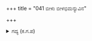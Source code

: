 +++
title = "041 ಬೀಳು ಬೀಳಭಿಮನ್ಯುವಿನ"

+++

<details><summary>ಗದ್ಯ (ಕ.ಗ.ಪ) </summary>

41." ಬೀಳು, ಬೀಳು ಅಭಿಮನ್ಯುವಿನ ವಧೆ ನಿನ್ನನ್ನು ಬಾಳಲು ಅವಕಾಶ ಕೊಡುವುದೇ ?" ಎನ್ನುತ್ತಾ ಪಾರ್ಥನು ಗರ್ವದಿಂದ ಆರ್ಭಟಿಸಲು, ಕೃಷ್ಣನು ಕೋಪಿಸಿ, "ಮೂರ್ಖನೇ, ಕೇಳು. ಅವನ ತಲೆಯನ್ನು ಭೂಮಿಗೆ ಬೀಳಿಸಿದವನ ತಲೆ ಸಾವಿರ ಚೂರುಗಳಾಗುತ್ತವೆ. ಪಾಪಿಯೇ.... ಮೊದಲು ಬೇಗ ಬಾಣವನ್ನು ತೊಟ್ಟು ಅದನ್ನು ಅಟ್ಟು" ಎಂದನು.
</details>
